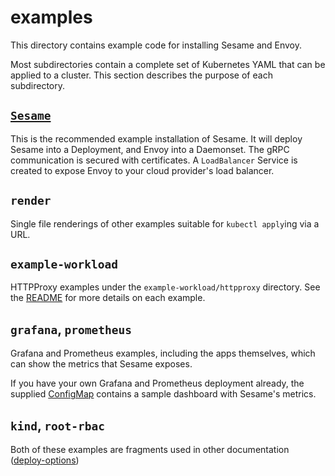 # examples

This directory contains example code for installing Sesame and Envoy.

Most subdirectories contain a complete set of Kubernetes YAML that can be applied to a cluster.
This section describes the purpose of each subdirectory.

## [`Sesame`](sesame/README.md)

This is the recommended example installation of Sesame.
It will deploy Sesame into a Deployment, and Envoy into a Daemonset.
The gRPC communication is secured with certificates.
A `LoadBalancer` Service is created to expose Envoy to your cloud provider's load balancer.

## `render`

Single file renderings of other examples suitable for `kubectl apply`ing via a URL.

## `example-workload`

HTTPProxy examples under the `example-workload/httpproxy` directory. See the [README](./example-workload/httpproxy/README.md) for more details on each example.

## `grafana`, `prometheus`

Grafana and Prometheus examples, including the apps themselves, which can show the metrics that Sesame exposes.

If you have your own Grafana and Prometheus deployment already, the supplied [ConfigMap](./grafana/02-grafana-configmap.yaml) contains a sample dashboard with Sesame's metrics.

## `kind`, `root-rbac`

Both of these examples are fragments used in other documentation ([deploy-options](https://projectSesame.io/docs/main/deploy-options))
